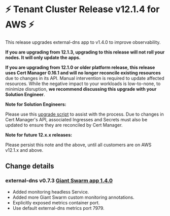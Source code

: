 # :zap: Tenant Cluster Release v12.1.4 for AWS :zap:

This release upgrades external-dns app to v1.4.0 to improve observability.

**If you are upgrading from 12.1.3, upgrading to this release will not roll your nodes. It will only update the apps.**

**If you are upgrading from 12.1.0 or older platform release, this release uses Cert Manager 0.16.1 and will no longer reconcile existing resources** due to changes in its API. Manual intervention is required to update affected resources. While the negative impact to your workloads is low-to-none, to minimize disruption, **we recommend discussing this upgrade with your Solution Engineer**.

**Note for Solution Engineers:**

Please use this [upgrade script](https://github.com/giantswarm/cert-manager-app/blob/master/files/migrate-v090-to-v200.sh) to assist with the process. Due to changes in Cert Manager's API, associated Ingresses and Secrets must also be updated to ensure they are reconciled by Cert Manager.

**Note for future 12.x.x releases:**

Please persist this note and the above, until all customers are on AWS v12.1.x and above.

## Change details

### external-dns v0.7.3 [Giant Swarm app 1.4.0](https://github.com/giantswarm/external-dns-app/blob/master/CHANGELOG.md#140---2020-08-21)

- Added monitoring headless Service.
- Added more Giant Swarm custom monitoring annotations.
- Explicitly exposed metrics container port.
- Use default external-dns metrics port 7979.
